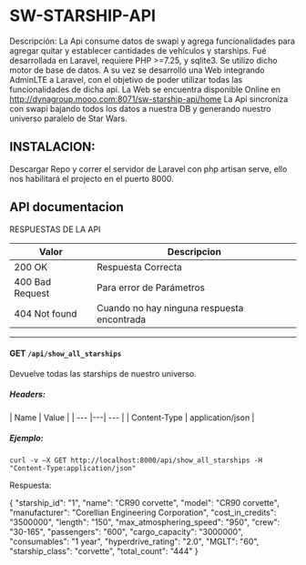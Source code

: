 # SW-STARSHIP-API

Descripción: La Api consume datos de swapi y agrega funcionalidades para agregar quitar y establecer cantidades de vehículos y starships.
Fué desarrollada en Laravel, requiere PHP >=7.25, y sqlite3. Se utilizo dicho motor de base de datos.
A su vez se desarrolló una Web integrando AdminLTE a Laravel, con el objetivo de poder utilizar todas las funcionalidades de dicha api.
La Web se encuentra disponible Online en  http://dynagroup.mooo.com:8071/sw-starship-api/home
La Api sincroniza con swapi bajando todos los datos a nuestra DB y generando nuestro universo paralelo de Star Wars.


## INSTALACION:

Descargar Repo y correr el servidor de Laravel con php artisan serve, ello nos habilitará el projecto en el puerto 8000.


## API documentacion

RESPUESTAS DE LA API

| Valor | Descripcion |
| --- | --- |
| 200 OK | Respuesta Correcta | 
| 400 Bad Request | Para error de Parámetros | 
| 404 Not found | Cuando no hay ninguna respuesta encontrada | 


---

#### GET `/api/show_all_starships`

Devuelve todas las starships de nuestro universo.

##### *Headers:*

| Name | Value |
| --- |---| --- |
| Content-Type | application/json |

##### *Ejemplo:*

```shell
curl -v –X GET http://localhost:8000/api/show_all_starships -H "Content-Type:application/json" 

```

Respuesta:

  {
    "starship_id": "1",
    "name": "CR90 corvette",
    "model": "CR90 corvette",
    "manufacturer": "Corellian Engineering Corporation",
    "cost_in_credits": "3500000",
    "length": "150",
    "max_atmosphering_speed": "950",
    "crew": "30-165",
    "passengers": "600",
    "cargo_capacity": "3000000",
    "consumables": "1 year",
    "hyperdrive_rating": "2.0",
    "MGLT": "60",
    "starship_class": "corvette",
    "total_count": "444"
  }